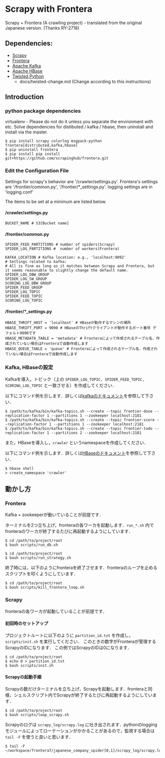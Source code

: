 # Scrapy with Frontera 
Scrapy + Frontera (A crawling project) - translated from the original Japanese version. (Thanks RY-2718)

## Dependencies:
- [Scrapy](https://github.com/scrapy/scrapy)
- [Frontera](https://github.com/scrapinghub/frontera)
- [Apache Kafka](https://kafka.apache.org/)
- [Apache HBase](https://hbase.apache.org/)
- [Twisted Python](https://twistedmatrix.com/trac/)
    - docs/twisted-change.md (Change according to this instructions)

## Introduction
### python package dependencies
virtualenv - Please do not do it unless you separate the environment with etc.
Solve dependencies for distibuted / kafka / hbase, then uninstall and install via the master.

```
$ pip install scrapy colorlog msgpack-python frontera[distributed,kafka,hbase]
$ pip uninstall frontera
$ pip install pip install git+https://github.com/scrapinghub/frontera.git
```

### Edit the Configuration File
Settings for scrapy's behavior are '/crawler/settings.py'.
Frontera's settings are '/frontier/common.py', '/frontier/*_settings.py'.
logging settings are in 'logging.conf'

The items to be set at a minimum are listed below.

#### /crawler/settings.py
```
BUCKET_NAME # S3[Bucket name]
```

#### /frontier/common.py
```
SPIDER_FEED_PARTITIONS # number of spiders(Scrapy) 
SPIDER_LOG_PARTITIONS #  number of workers(Frontera)

KAFKA_LOCATION # Kafka location: e.g., 'localhost:9092'
# Settings related to kafka:
# All is fine as long as it matches between Scrapy and Frontera, but it seems reasonable to slightly change the default name.
SPIDER_LOG_DBW_GROUP
SPIDER_LOG_SW_GROUP
SCORING_LOG_DBW_GROUP
SPIDER_FEED_GROUP
SPIDER_LOG_TOPIC
SPIDER_FEED_TOPIC
SCORING_LOG_TOPIC
```

#### /frontier/\*\_settings.py
```
HBASE_THRIFT_HOST = 'localhost' # HBaseが動作するマシンの場所
HBASE_THRIFT_PORT = 9090 # HBaseのThriftクライアントが動作するポート番号 デフォルト9090です
HBASE_METADATA_TABLE = 'metadata' # Fronteraによって作成されるテーブル名．作成されていない場合はFronteraで自動作成します
HBASE_QUEUE_TABLE = 'queue' # Fronteraによって作成されるテーブル名．作成されていない場合はFronteraで自動作成します
```

### Kafka, HBaseの設定
Kafkaを導入，トピック（上の `SPIDER_LOG_TOPIC, SPIDER_FEED_TOPIC, SCORING_LOG_TOPIC` と一致させる）を作成してください．

以下にコマンド例を示します．詳しくは[kafkaのドキュメント](https://kafka.apache.org/documentation/#quickstart)を参照して下さい．
```
$ /path/to/kafka/bin/kafka-topics.sh --create --topic frontier-done --replication-factor 1 --partitions 1 --zookeeper localhost:2181
$ /path/to/kafka/bin/kafka-topics.sh --create --topic frontier-score --replication-factor 1 --partitions 1 --zookeeper localhost:2181
$ /path/to/kafka/bin/kafka-topics.sh --create --topic frontier-todo --replication-factor 1 --partitions 2 --zookeeper localhost:2181
```

また，HBaseを導入し，`crawler` というnamespaceを作成してください．

以下にコマンド例を示します．詳しくは[HBaseのドキュメント](https://hbase.apache.org/book.html#_namespace)を参照して下さい．
```
$ hbase shell
> create_namespace 'crawler'
```

## 動かし方
### Frontera
Kafka + zookeeperが動いていることが前提です．

ターミナルを2つ立ち上げ，fronteraの各ワーカを起動します．`run_*.sh` 内でfronteraのワーカが終了するたびに再起動するようにしています．

```
$ cd /path/to/project/root
$ bash scripts/run_db.sh
```
```
$ cd /path/to/project/root
$ bash scripts/run_strategy.sh
```

終了時には，以下のようにfronteraを終了させます．fronteraのループを止めるスクリプトを叩くようにしています．
```
$ cd /path/to/project/root
$ bash scripts/kill_frontera_loop.sh
```

### Scrapy
fronteraの各ワーカが起動していることが前提です．

#### 初回時のセットアップ
プロジェクトルートに以下のように `partition_id.txt` を作成し， `scripts/init.sh` を実行してください．
このときの数字がFronteraが管理するScrapyのIDになります．
この例ではScrapyのIDは0になります．

```
$ cd /path/to/project/root
$ echo 0 > partition_id.txt
$ bash scripts/init.sh
```

#### Scrapyの起動手順
Scrapyの数だけターミナルを立ち上げ，Scrapyを起動します．fronteraと同様，シェルスクリプト内でScrapyが終了するたびに再起動するようにしています．
```
$ cd /path/to/project/root
$ bash scripts/loop_scrapy.sh
```

Scrapyのログは `scrapy_log/scrapy.log` に吐き出されます．pythonのloggingモジュールによってローテーションがかかることがあるので，監視する場合は `tail -F` を使うと良いと思います．

```
$ tail -F ~/workspace/frontera7/japanese_company_spider[0,1]/scrapy_log/scrapy.log
```
